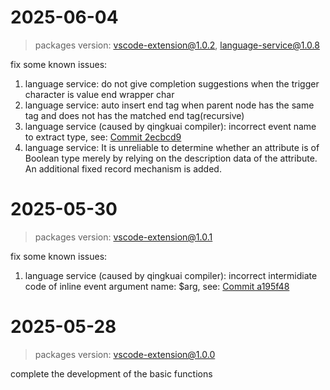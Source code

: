 # 2025-06-04

> packages version: vscode-extension@1.0.2, language-service@1.0.8

fix some known issues:

1. language service: do not give completion suggestions when the trigger character is value end wrapper char
2. language service: auto insert end tag when parent node has the same tag and does not has the matched end tag(recursive)
3. language service (caused by qingkuai compiler): incorrect event name to extract type, see: [Commit 2ecbcd9](https://github.com/qingkuai-js/qingkuai/commit/2ecbcd943c0de5a413c92270907ef4ad684f49cb)
4. language service: It is unreliable to determine whether an attribute is of Boolean type merely by relying on the description data of the attribute. An additional fixed record mechanism is added.

# 2025-05-30

> packages version: vscode-extension@1.0.1

fix some known issues:

1. language service (caused by qingkuai compiler): incorrect intermidiate code of inline event argument name: $arg, see: [Commit a195f48](https://github.com/qingkuai-js/qingkuai/commit/a195f4875d82bcb91c60955d7401005b610e234b)

# 2025-05-28

> packages version: vscode-extension@1.0.0

complete the development of the basic functions
